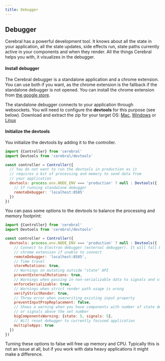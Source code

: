 ```yaml
---
title: Debugger
---
```


## Debugger

Cerebral has a powerful development tool. It knows about all the state in your application, all the state updates, side effects run, state paths currently active in your components and when they render. All the things Cerebral helps you with, it visualizes in the debugger.

#### Install debugger
The Cerebral debugger is a standalone application and a chrome extension. You can use both if you want, as the chrome extension is the fallback if the standalone debugger is not opened. You can install the chrome extension from [the google store](https://chrome.google.com/webstore/detail/cerebral2-debugger/ghoadjdodkgkbbmhhpbfhgikjgjelojc).

The standalone debugger connects to your application through websockets. You will need to configure the **devtools** for this purpose (see below). Download and extract the zip for your target OS: [Mac](https://docs.google.com/uc?id=0B1pYKovu9UpybHRMRm9YZU10WUU&export=download), [Windows](https://docs.google.com/uc?id=0B1pYKovu9UpyU0lkU2UyWklMV28&export=download) or [Linux](https://docs.google.com/uc?id=0B1pYKovu9UpyWE85UWVHNFRCQkk&export=download)

#### Initialize the devtools
You initialize the devtools by adding it to the controller.

```js
import {Controller} from 'cerebral'
import Devtools from 'cerebral/devtools'

const controller = Controller({
  // You do not want to run the devtools in production as it
  // requires a bit of processing and memory to send data from
  // your application
  devtools: process.env.NODE_ENV === 'production' ? null : Devtools({
    // If running standalone debugger
    remoteDebugger: 'localhost:8585'
  })
})
```

You can pass some options to the devtools to balance the processing and memory footprint:

```js
import {Controller} from 'cerebral'
import Devtools from 'cerebral/devtools'

const controller = Controller({
  devtools: process.env.NODE_ENV === 'production' ? null : Devtools({
    // Connect to Electron debugger (external debugger). It will fall back to
    // chrome extension if unable to connect
    remoteDebugger: 'localhost:8585',
    // Time travel
    storeMutations: true,
    // Warnings on mutating outside "state" API
    preventExternalMutations: true,
    // Warnings when passing in non-serializable data to signals and state tree
    enforceSerializable: true,
    // Warnings when strict render path usage is wrong
    verifyStrictRender: true,
    // Throw error when overwriting existing input property
    preventInputPropReplacement: false,
    // Shows a warning when you have components with number of state dependencies
    // or signals above the set number
    bigComponentsWarning: {state: 5, signals: 5},
    // Will reset debugger to currently focused application
    multipleApps: true
  })
})
```

Turning these options to false will free up memory and CPU. Typically this is not an issue at all, but if you work with data heavy applications it might make a difference.
